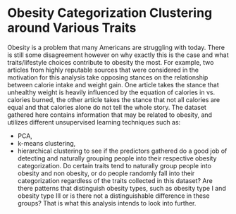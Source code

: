 # Obesity Categorization Clustering around Various Traits
Obesity is a problem that many Americans are struggling with today. There is still some
disagreement however on why exactly this is the case and what traits/lifestyle choices
contribute to obesity the most. For example, two articles from highly reputable sources that were
considered in the motivation for this analysis take opposing stances on the relationship between
calorie intake and weight gain. One article takes the stance that unhealthy weight is heavily
influenced by the equation of calories in vs. calories burned, the other article takes the stance
that not all calories are equal and that calories alone do not tell the whole story. The dataset
gathered here contains information that may be related to obesity, and utilizes different unsupervised 
learning techniques such as:
- PCA, 
- k-means clustering, 
- hierarchical clustering 
to see if the predictors gathered do a good job of detecting and naturally grouping
people into their respective obesity categorization. Do certain traits tend to naturally group
people into obesity and non obesity, or do people randomly fall into their categorization
regardless of the traits collected in this dataset? Are there patterns that distinguish obesity
types, such as obesity type I and obesity type III or is there not a distinguishable difference in
these groups? That is what this analysis intends to look into further.

